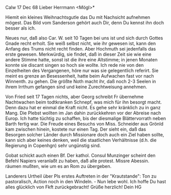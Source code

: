  Calw 17 Dec 68
Lieber Herrmann <Mögl>*

Hiemit ein kleines Weihnachtsgutle das Du mit Nachsicht aufnehmen mögest. Das Bild vom Sanderson gehört auch Dir, denn Du kennst ihn doch besser als ich.

Neues nur, daß also Car. W. seit 10 Tagen bei uns ist und sich durch Gottes Gnade recht erholt. Sie weiß selbst nicht, wie ihr gewesen ist, kann den Anfang des Trums nicht recht finden. Aber Hochmuth sei jedenfalls das erste gewesen. Merkwürdig, sie findet, daß in dieser Zeit sie wie eine andere Stimme hatte, sonst ist die ihre eine Altstimme; in jenen Monaten konnte sie discant singen so hoch sie wollte. Ich rede nie von den Einzelheiten des Vergangenen, höre nur was sie gelegentlich referirt. Sie meint es grenze an Besessenheit, hatte beim Aufwachen fast vor nach Winnenth. zu gehen. Die größte Noth macht ihr, daß noch 2-3 Seelen in ihrem Irrthum gefangen sind und keine Zurechtweisung annehmen.

Von Fried seit 17 Tagen nichts, aber Georg schreibt Fr übernehme Nachtwachen beim todtkranken Schnepf, was mich für ihn besorgt macht. Denn dazu hat er einmal die Kraft nicht. Es gehe sehr kränklich zu in ganz Mang. Die Plebst wollten im Jan dahin zurückkehren vor der Abreise nach Europ. 
Ich hatte tüchtig zu schaffen, bis der diesmalige Blättervorrath neben Barth fertig war. Die Freude eines Besuchs von Miss. Schneider aus Grönld kam zwischen hinein, kostete nur einen Tag. Der sieht ein, daß das Besorgen solcher Länder durch Missionare doch auch ein Ziel haben sollte, kann sich aber keines denken, weil die staatlichen Verhältnisse (d.h. die Regierung in Copenhgn) sehr ungünstig sind.

Gobat schickt auch einen Bf. Der kathol. Consul Munzinger scheint den Befehl Napiers veranlaßt zu haben, daß alle protest. Missre Abessin. räumen mußten, wie um es an Rom zu übergeben.

Landerers Urtheil über Pls erstes Auftreten in der "Krautstande": Ton zu pastoralisch, Action noch in den Windeln. - Nun lebe wohl. Ich hoffe Du hast alles glücklich von Fkft zurückgebracht!
 Grüße herzlich! Dein HG
